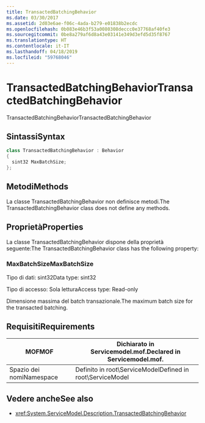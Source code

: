 ```yaml
---
title: TransactedBatchingBehavior
ms.date: 03/30/2017
ms.assetid: 2d03e6ae-f06c-4ada-b279-e01838b2ecdc
ms.openlocfilehash: 0b083e46b3f53a0080308deccc0e37768af40fe3
ms.sourcegitcommit: 0be8a279af6d8a43e03141e349d3efd5d35f8767
ms.translationtype: HT
ms.contentlocale: it-IT
ms.lasthandoff: 04/18/2019
ms.locfileid: "59768046"
---
```

# <a name="transactedbatchingbehavior"></a><span data-ttu-id="35fc4-102">TransactedBatchingBehavior</span><span class="sxs-lookup"><span data-stu-id="35fc4-102">TransactedBatchingBehavior</span></span>
<span data-ttu-id="35fc4-103">TransactedBatchingBehavior</span><span class="sxs-lookup"><span data-stu-id="35fc4-103">TransactedBatchingBehavior</span></span>  
  
## <a name="syntax"></a><span data-ttu-id="35fc4-104">Sintassi</span><span class="sxs-lookup"><span data-stu-id="35fc4-104">Syntax</span></span>  
  
```csharp
class TransactedBatchingBehavior : Behavior  
{  
  sint32 MaxBatchSize;  
};  
```  
  
## <a name="methods"></a><span data-ttu-id="35fc4-105">Metodi</span><span class="sxs-lookup"><span data-stu-id="35fc4-105">Methods</span></span>  
 <span data-ttu-id="35fc4-106">La classe TransactedBatchingBehavior non definisce metodi.</span><span class="sxs-lookup"><span data-stu-id="35fc4-106">The TransactedBatchingBehavior class does not define any methods.</span></span>  
  
## <a name="properties"></a><span data-ttu-id="35fc4-107">Proprietà</span><span class="sxs-lookup"><span data-stu-id="35fc4-107">Properties</span></span>  
 <span data-ttu-id="35fc4-108">La classe TransactedBatchingBehavior dispone della proprietà seguente:</span><span class="sxs-lookup"><span data-stu-id="35fc4-108">The TransactedBatchingBehavior class has the following property:</span></span>  
  
### <a name="maxbatchsize"></a><span data-ttu-id="35fc4-109">MaxBatchSize</span><span class="sxs-lookup"><span data-stu-id="35fc4-109">MaxBatchSize</span></span>  
 <span data-ttu-id="35fc4-110">Tipo di dati: sint32</span><span class="sxs-lookup"><span data-stu-id="35fc4-110">Data type: sint32</span></span>  
  
 <span data-ttu-id="35fc4-111">Tipo di accesso: Sola lettura</span><span class="sxs-lookup"><span data-stu-id="35fc4-111">Access type: Read-only</span></span>  
  
 <span data-ttu-id="35fc4-112">Dimensione massima del batch transazionale.</span><span class="sxs-lookup"><span data-stu-id="35fc4-112">The maximum batch size for the transacted batching.</span></span>  
  
## <a name="requirements"></a><span data-ttu-id="35fc4-113">Requisiti</span><span class="sxs-lookup"><span data-stu-id="35fc4-113">Requirements</span></span>  
  
|<span data-ttu-id="35fc4-114">MOF</span><span class="sxs-lookup"><span data-stu-id="35fc4-114">MOF</span></span>|<span data-ttu-id="35fc4-115">Dichiarato in Servicemodel.mof.</span><span class="sxs-lookup"><span data-stu-id="35fc4-115">Declared in Servicemodel.mof.</span></span>|  
|---------|-----------------------------------|  
|<span data-ttu-id="35fc4-116">Spazio dei nomi</span><span class="sxs-lookup"><span data-stu-id="35fc4-116">Namespace</span></span>|<span data-ttu-id="35fc4-117">Definito in root\ServiceModel</span><span class="sxs-lookup"><span data-stu-id="35fc4-117">Defined in root\ServiceModel</span></span>|  
  
## <a name="see-also"></a><span data-ttu-id="35fc4-118">Vedere anche</span><span class="sxs-lookup"><span data-stu-id="35fc4-118">See also</span></span>

- <xref:System.ServiceModel.Description.TransactedBatchingBehavior>
